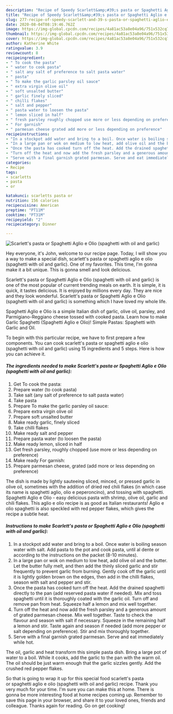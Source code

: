 ```yaml
---
description: "Recipe of Speedy Scarlett&amp;#39;s pasta or Spaghetti Aglio e Olio (spaghetti with oil and garlic)"
title: "Recipe of Speedy Scarlett&amp;#39;s pasta or Spaghetti Aglio e Olio (spaghetti with oil and garlic)"
slug: 277-recipe-of-speedy-scarlett-and-39-s-pasta-or-spaghetti-aglio-e-olio-spaghetti-with-oil-and-garlic
date: 2020-08-04T08:19:46.762Z
image: https://img-global.cpcdn.com/recipes/4a81ac53a8e04a96/751x532cq70/scarletts-pasta-or-spaghetti-aglio-e-olio-spaghetti-with-oil-and-garlic-recipe-main-photo.jpg
thumbnail: https://img-global.cpcdn.com/recipes/4a81ac53a8e04a96/751x532cq70/scarletts-pasta-or-spaghetti-aglio-e-olio-spaghetti-with-oil-and-garlic-recipe-main-photo.jpg
cover: https://img-global.cpcdn.com/recipes/4a81ac53a8e04a96/751x532cq70/scarletts-pasta-or-spaghetti-aglio-e-olio-spaghetti-with-oil-and-garlic-recipe-main-photo.jpg
author: Katherine White
ratingvalue: 3.9
reviewcount: 8
recipeingredient:
- " To cook the pasta"
- " water to cook pasta"
- " salt any salt of preference to salt pasta water"
- " pasta"
- " To make the garlic parsley oil sauce"
- " extra virgin olive oil"
- " soft unsalted butter"
- " garlic finely sliced"
- " chilli flakes"
- " salt and pepper"
- " pasta water to loosen the pasta"
- " lemon sliced in half"
- " fresh parsley roughly chopped use more or less depending on preference"
- " For garnish"
- " parmesan cheese grated add more or less depending on preference"
recipeinstructions:
- "In a stockpot add water and bring to a boil. Once water is boiling season water with salt. Add pasta to the pot and cook pasta, until al dente or according to the instructions on the packet (8-10 minutes)."
- "In a large pan or wok on medium to low heat, add olive oil and the butter. Let the butter fully melt, and then add the thinly sliced garlic and stir frequently to prevent garlic from burning. Gently cook off the garlic until it is lightly golden brown on the edges, then add in the chilli flakes, season with salt and pepper and stir."
- "Once the pasta has cooked turn off the heat. Add the drained spaghetti directly to the pan (add reserved pasta water if needed). Mix and toss spaghetti until it is thoroughly coated with the garlic oil. Turn off and remove pan from heat. Squeeze half a lemon and mix well together."
- "Turn off the heat and now add the fresh parsley and a generous amount of grated parmesan cheese. Mix well together. Taste to check the flavour and season with salt if necessary. Squeeze in the remaining half a lemon and stir. Taste again and season if needed (add more pepper or salt depending on preference). Stir and mix thoroughly together."
- "Serve with a final garnish grated parmesan. Serve and eat immediately while hot."
categories:
- Recipe
tags:
- scarletts
- pasta
- or

katakunci: scarletts pasta or 
nutrition: 156 calories
recipecuisine: American
preptime: "PT11M"
cooktime: "PT31M"
recipeyield: "2"
recipecategory: Dinner

---
```



![Scarlett&#39;s pasta or Spaghetti Aglio e Olio (spaghetti with oil and garlic)](https://img-global.cpcdn.com/recipes/4a81ac53a8e04a96/751x532cq70/scarletts-pasta-or-spaghetti-aglio-e-olio-spaghetti-with-oil-and-garlic-recipe-main-photo.jpg)

Hey everyone, it's John, welcome to our recipe page. Today, I will show you a way to make a special dish, scarlett&#39;s pasta or spaghetti aglio e olio (spaghetti with oil and garlic). One of my favorites. This time, I'm gonna make it a bit unique. This is gonna smell and look delicious.

Scarlett&#39;s pasta or Spaghetti Aglio e Olio (spaghetti with oil and garlic) is one of the most popular of current trending meals on earth. It is simple, it is quick, it tastes delicious. It is enjoyed by millions every day. They are nice and they look wonderful. Scarlett&#39;s pasta or Spaghetti Aglio e Olio (spaghetti with oil and garlic) is something which I have loved my whole life.

Spaghetti Aglio e Olio is a simple Italian dish of garlic, olive oil, parsley, and Parmigiano-Reggiano cheese tossed with cooked pasta. Learn how to make Garlic Spaghetti (Spaghetti Aglio e Olio)! Simple Pastas: Spaghetti with Garlic and Oil.


To begin with this particular recipe, we have to first prepare a few components. You can cook scarlett&#39;s pasta or spaghetti aglio e olio (spaghetti with oil and garlic) using 15 ingredients and 5 steps. Here is how you can achieve it.

<!--inarticleads1-->

##### The ingredients needed to make Scarlett&#39;s pasta or Spaghetti Aglio e Olio (spaghetti with oil and garlic):

1. Get  To cook the pasta:
1. Prepare  water (to cook pasta)
1. Take  salt (any salt of preference to salt pasta water)
1. Take  pasta
1. Prepare  To make the garlic parsley oil sauce:
1. Prepare  extra virgin olive oil
1. Prepare  soft unsalted butter
1. Make ready  garlic, finely sliced
1. Take  chilli flakes
1. Make ready  salt and pepper
1. Prepare  pasta water (to loosen the pasta)
1. Make ready  lemon, sliced in half
1. Get  fresh parsley, roughly chopped (use more or less depending on preference)
1. Make ready  For garnish:
1. Prepare  parmesan cheese, grated (add more or less depending on preference)


The dish is made by lightly sauteeing sliced, minced, or pressed garlic in olive oil, sometimes with the addition of dried red chili flakes (in which case its name is spaghetti aglio, olio e peperoncino), and tossing with spaghetti. Spaghetti Aglio e Olio - easy delicious pasta with shrimp, olive oil, garlic and chili flakes. This aglio e olio recipe is as good as Italian restaurants! Aglio e olio spaghetti is also speckled with red pepper flakes, which gives the recipe a subtle heat. 

<!--inarticleads2-->

##### Instructions to make Scarlett&#39;s pasta or Spaghetti Aglio e Olio (spaghetti with oil and garlic):

1. In a stockpot add water and bring to a boil. Once water is boiling season water with salt. Add pasta to the pot and cook pasta, until al dente or according to the instructions on the packet (8-10 minutes).
1. In a large pan or wok on medium to low heat, add olive oil and the butter. Let the butter fully melt, and then add the thinly sliced garlic and stir frequently to prevent garlic from burning. Gently cook off the garlic until it is lightly golden brown on the edges, then add in the chilli flakes, season with salt and pepper and stir.
1. Once the pasta has cooked turn off the heat. Add the drained spaghetti directly to the pan (add reserved pasta water if needed). Mix and toss spaghetti until it is thoroughly coated with the garlic oil. Turn off and remove pan from heat. Squeeze half a lemon and mix well together.
1. Turn off the heat and now add the fresh parsley and a generous amount of grated parmesan cheese. Mix well together. Taste to check the flavour and season with salt if necessary. Squeeze in the remaining half a lemon and stir. Taste again and season if needed (add more pepper or salt depending on preference). Stir and mix thoroughly together.
1. Serve with a final garnish grated parmesan. Serve and eat immediately while hot.


The oil, garlic and heat transform this simple pasta dish. Bring a large pot of water to a boil. While it cooks, add the garlic to the pan with the warm oil. The oil should be just warm enough that the garlic sizzles gently. Add the crushed red pepper flakes. 

So that is going to wrap it up for this special food scarlett&#39;s pasta or spaghetti aglio e olio (spaghetti with oil and garlic) recipe. Thank you very much for your time. I'm sure you can make this at home. There is gonna be more interesting food at home recipes coming up. Remember to save this page in your browser, and share it to your loved ones, friends and colleague. Thanks again for reading. Go on get cooking!
